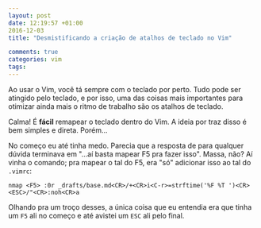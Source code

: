 ```yaml
---
layout: post
date: 12:19:57 +01:00
2016-12-03
title: "Desmistificando a criação de atalhos de teclado no Vim"

comments: true
categories: vim
tags: 
---
```


Ao usar o Vim, você tá sempre com o teclado por perto. Tudo pode ser atingido
pelo teclado, e por isso, uma  das coisas mais importantes para otimizar ainda
mais o ritmo de trabalho são os atalhos de teclado.

Calma! É **fácil** remapear o teclado dentro do Vim. A ideia por traz disso é
bem simples e direta. Porém... 

No começo eu até tinha medo. Parecia que a resposta de para qualquer dúvida
terminava em "...aí basta mapear F5 pra fazer isso". Massa, não? Aí vinha o
comando; pra mapear o tal do F5, era "só" adicionar isso ao tal do `.vimrc`:

```
nmap <F5> :0r _drafts/base.md<CR>/+<CR>i<C-r>=strftime('%F %T ')<CR><ESC>/"<CR>:noh<CR>a
```

Olhando pra um troço desses, a única coisa que eu entendia era que tinha um `F5`
ali no começo e até avistei um `ESC` ali pelo final.


